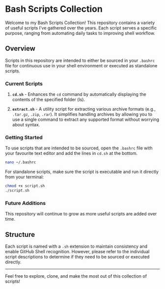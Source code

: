 # Bash Scripts Collection

Welcome to my Bash Scripts Collection! This repository contains a variety of useful scripts I've gathered over the years. Each script serves a specific purpose, ranging from automating daily tasks to improving shell workflow.

## Overview

Scripts in this repository are intended to either be sourced in your `.bashrc` file for continuous use in your shell environment or executed as standalone scripts.

### Current Scripts

1. **`cd.sh`** - Enhances the `cd` command by automatically displaying the contents of the specified folder (ls).
  
2. **`extract.sh`** - A utility script for extracting various archive formats (e.g., `.tar.gz`, `.zip`, `.rar`). It simplifies handling archives by allowing you to use a single command to extract any supported format without worrying about syntax.

### Getting Started

To use scripts that are intended to be sourced, open the `.bashrc` file with your favourite text editor and add the lines in `cd.sh` at the bottom.

```bash
nano ~/.bashrc
```

For standalone scripts, make sure the script is executable and run it directly from your terminal:

```bash
chmod +x script.sh
./script.sh
```

### Future Additions

This repository will continue to grow as more useful scripts are added over time.

## Structure

Each script is named with a `.sh` extension to maintain consistency and enable GitHub Shell recognition. However, please refer to the individual script descriptions to determine if they need to be sourced or executed directly.

---

Feel free to explore, clone, and make the most out of this collection of scripts!
